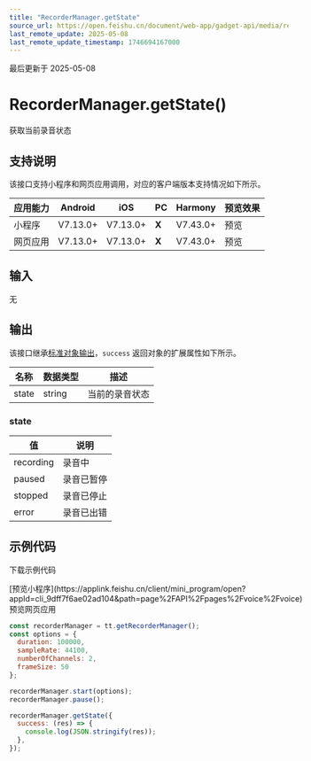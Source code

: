 ```yaml
---
title: "RecorderManager.getState"
source_url: https://open.feishu.cn/document/web-app/gadget-api/media/record/recordermanager/getstate
last_remote_update: 2025-05-08
last_remote_update_timestamp: 1746694167000
---
```

最后更新于 2025-05-08

# RecorderManager.getState()

获取当前录音状态

## 支持说明

该接口支持小程序和网页应用调用，对应的客户端版本支持情况如下所示。

应用能力 | Android | iOS | PC | Harmony | 预览效果
--- | --- | --- | --- | --- | ---
小程序 | V7.13.0+ | V7.13.0+ | **X** | V7.43.0+ | 预览
网页应用 | V7.13.0+ | V7.13.0+ | **X** | V7.43.0+ | 预览

## 输入
无

## 输出

该接口继承[标准对象输出](https://open.feishu.cn/document/uYjL24iN/ukzNy4SO3IjL5cjM#8c92acb8)，`success` 返回对象的扩展属性如下所示。

名称 | 数据类型 | 描述
--- | --- | ---
state | string | 当前的录音状态

### state
|值|说明|
|--|----|
|recording|录音中|
|paused|录音已暂停|
|stopped|录音已停止|
|error|录音已出错|

## 示例代码

<md-download-code href="https://open.feishu.cn/document/uYjL24iN/uYDM04iNwQjL2ADN" mobileDisplay="none">下载示例代码</md-download-code>

<div style="display: flex">
          [预览小程序](https://applink.feishu.cn/client/mini_program/open?appId=cli_9dff7f6ae02ad104&path=page%2FAPI%2Fpages%2Fvoice%2Fvoice)
        预览网页应用

</div> 

```js
const recorderManager = tt.getRecorderManager();
const options = {
  duration: 100000,
  sampleRate: 44100,
  numberOfChannels: 2,
  frameSize: 50
};

recorderManager.start(options);
recorderManager.pause();

recorderManager.getState({
  success: (res) => {
    console.log(JSON.stringify(res));
  },
});
```
